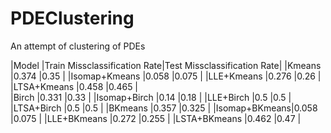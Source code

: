 # PDEClustering
An attempt of clustering of PDEs

|Model         |Train Missclassification Rate|Test Missclassification Rate|
|Kmeans        |0.374                        |0.35                        |
|Isomap+Kmeans |0.058                        |0.075                       |
|LLE+Kmeans    |0.276                        |0.26                        |          
|LTSA+Kmeans   |0.458                        |0.465                       |          
|Birch         |0.331                        |0.33                        |
|Isomap+Birch  |0.14                         |0.18                        |
|LLE+Birch     |0.5                          |0.5                         |          
|LTSA+Birch    |0.5                          |0.5                         |
|BKmeans       |0.357                        |0.325                       |
|Isomap+BKmeans|0.058                        |0.075                       |
|LLE+BKmeans   |0.272                        |0.255                       |
|LSTA+BKmeans  |0.462                        |0.47                        |
